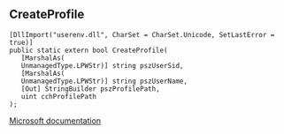 ## CreateProfile

```
[DllImport("userenv.dll", CharSet = CharSet.Unicode, SetLastError = true)]
public static extern bool CreateProfile(
   [MarshalAs(
   UnmanagedType.LPWStr)] string pszUserSid,
   [MarshalAs(
   UnmanagedType.LPWStr)] string pszUserName,
   [Out] StringBuilder pszProfilePath,
   uint cchProfilePath
);
```

[Microsoft documentation](https://docs.microsoft.com/en-us/windows/win32/api/userenv/nf-userenv-createprofilew)
